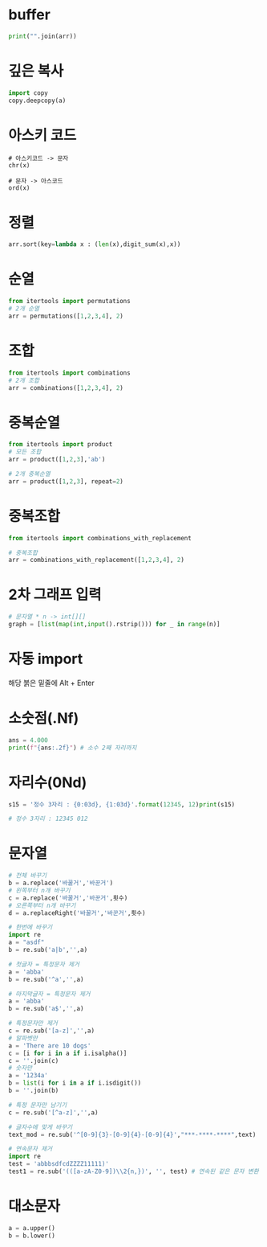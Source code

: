 # buffer

```python
print("".join(arr))
```



# 깊은 복사

```python
import copy  
copy.deepcopy(a)
```



# 아스키 코드

```
# 아스키코드 -> 문자
chr(x)

# 문자 -> 아스코드
ord(x)
```



# 정렬

```python
arr.sort(key=lambda x : (len(x),digit_sum(x),x))
```



# 순열

```python
from itertools import permutations
# 2개 순열
arr = permutations([1,2,3,4], 2)
```



# 조합

```python
from itertools import combinations
# 2개 조합
arr = combinations([1,2,3,4], 2)

```



# 중복순열

```python
from itertools import product
# 모든 조합
arr = product([1,2,3],'ab')

# 2개 중복순열
arr = product([1,2,3], repeat=2)
```



# 중복조합

```python
from itertools import combinations_with_replacement

# 중복조합
arr = combinations_with_replacement([1,2,3,4], 2)

```



# 2차 그래프 입력

```python
# 문자열 * n -> int[][]
graph = [list(map(int,input().rstrip())) for _ in range(n)]
```



# 자동 import

해당 붉은 밑줄에 Alt + Enter



# 소숫점(.Nf)

```python
ans = 4.000
print(f"{ans:.2f}") # 소수 2째 자리까지
```



# 자리수(0Nd)

```python
s15 = '정수 3자리 : {0:03d}, {1:03d}'.format(12345, 12)print(s15)

# 정수 3자리 : 12345 012
```



# 문자열

```python
# 전체 바꾸기
b = a.replace('바꿀거','바꾼거')
# 왼쪽부터 n개 바꾸기
c = a.replace('바꿀거','바꾼거',횟수)
# 오른쪽부터 n개 바꾸기
d = a.replaceRight('바꿀거','바꾼거',횟수)

# 한번에 바꾸기
import re
a = "asdf"
b = re.sub('a|b','',a)

# 첫글자 = 특정문자 제거
a = 'abba'
b = re.sub('^a','',a)

# 마지막글자 = 특정문자 제거
a = 'abba'
b = re.sub('a$','',a)

# 특정문자만 제거
c = re.sub('[a-z]','',a)
# 알파벳만
a = 'There are 10 dogs'
c = [i for i in a if i.isalpha()]
c = ''.join(c)
# 숫자만 
a = '1234a'
b = list(i for i in a if i.isdigit())
b = ''.join(b)

# 특정 문자만 남기기
c = re.sub('[^a-z]','',a)

# 글자수에 맞게 바꾸기
text_mod = re.sub('^[0-9]{3}-[0-9]{4}-[0-9]{4}',"***-****-****",text)

# 연속문자 제거
import re
test = 'abbbsdfcdZZZZ11111)'
test1 = re.sub('(([a-zA-Z0-9])\\2{n,})', '', test) # 연속된 같은 문자 변환 (n+1개이상)
```



# 대소문자

```python
a = a.upper()
b = b.lower()
```



